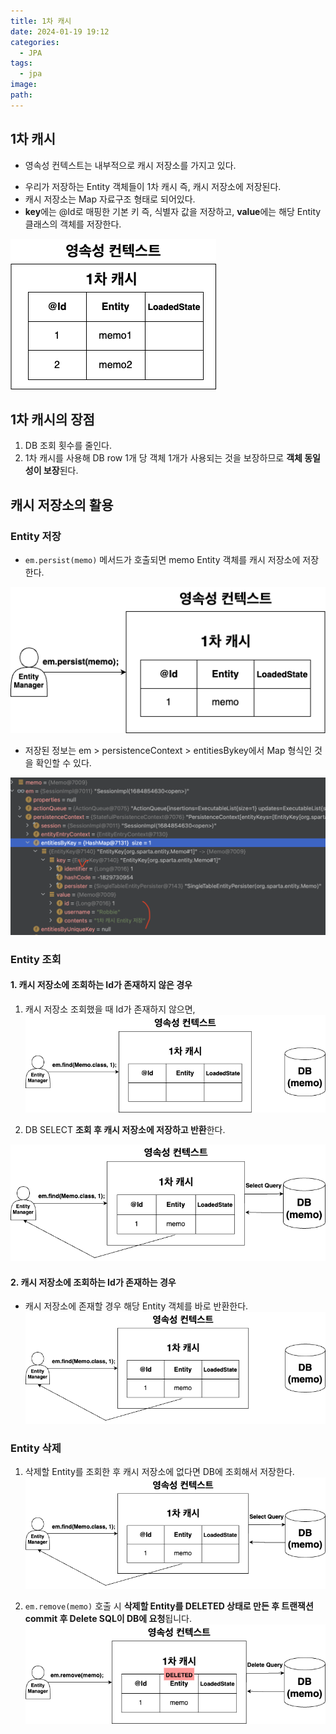 ```yaml
---
title: 1차 캐시
date: 2024-01-19 19:12
categories:
  - JPA
tags:
  - jpa
image: 
path:
---
```


## 1차 캐시
- 영속성 컨텍스트는 내부적으로 캐시 저장소를 가지고 있다.
+ 우리가 저장하는 Entity 객체들이 1차 캐시 즉, 캐시 저장소에 저장된다.
+ 캐시 저장소는 Map 자료구조 형태로 되어있다.
 + **key**에는 @Id로 매핑한 기본 키 즉, 식별자 값을 저장하고, **value**에는 해당 Entity 클래스의 객체를 저장한다.


![](/assets/img/IMG/JPA/cash.png)

## 1차 캐시의 장점
1. DB 조회 횟수를 줄인다.
2. 1차 캐시를 사용해 DB row 1개 당 객체 1개가 사용되는 것을 보장하므로 **객체 동일성이 보장**된다.

## 캐시 저장소의 활용
### Entity 저장
+ `em.persist(memo)` 메서드가 호출되면 memo Entity 객체를 캐시 저장소에 저장한다.

![](/assets/img/IMG/JPA/persist.png)

+ 저장된 정보는 em > persistenceContext > entitiesBykey에서 Map 형식인 것을 확인할 수 있다.

![](/assets/img/IMG/JPA/entitiesBykey.png)

### Entity 조회
#### 1. 캐시 저장소에 조회하는 Id가 존재하지 않은 경우
1. 캐시 저장소 조회했을 때 Id가 존재하지 않으면,
![](/assets/img/IMG/JPA/entityselect1.png)

2. DB SELECT **조회 후 캐시 저장소에 저장하고 반환**한다.

![](/assets/img/IMG/JPA/entityselect2.png)

#### 2. 캐시 저장소에 조회하는 Id가 존재하는 경우
+ 캐시 저장소에 존재할 경우 해당 Entity 객체를 바로 반환한다.
![](/assets/img/IMG/JPA/entityselect3.png)

### Entity 삭제
1. 삭제할 Entity를 조회한 후 캐시 저장소에 없다면 DB에 조회해서 저장한다.
![](/assets/img/IMG/JPA/entitydelete1.png)

2. `em.remove(memo)` 호출 시 **삭제할 Entity를 DELETED 상태로 만든 후 트랜잭션 commit 후 Delete SQL이 DB에 요청**됩니다.
![](/assets/img/IMG/JPA/entitydelete2.png)